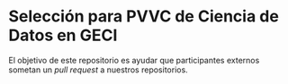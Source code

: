 # Selección para PVVC de Ciencia de Datos en GECI

El objetivo de este repositorio es ayudar que participantes externos sometan un _pull request_ a nuestros repositorios.
